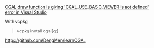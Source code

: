 [CGAL draw function is giving 'CGAL_USE_BASIC_VIEWER is not defined' error in Visual Studio](https://stackoverflow.com/questions/57892242/cgal-draw-function-is-giving-cgal-use-basic-viewer-is-not-defined-error-in-vis)

With vcpkg:

> vcpkg install cgal[qt]

https://github.com/DengMen/learnCGAL
